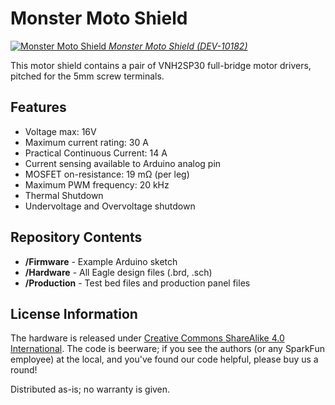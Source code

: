 Monster Moto Shield
===================

[![Monster Moto Shield](https://cdn.sparkfun.com//assets/parts/4/4/9/1/10182-01.jpg)
*Monster Moto Shield (DEV-10182)*](https://www.sparkfun.com/products/10182)

This motor shield contains a pair of VNH2SP30 full-bridge motor drivers, pitched for the 5mm screw terminals. 

Features
-------------------
* Voltage max: 16V
* Maximum current rating: 30 A
* Practical Continuous Current: 14 A
* Current sensing available to Arduino analog pin
* MOSFET on-resistance: 19 mΩ (per leg)
* Maximum PWM frequency: 20 kHz
* Thermal Shutdown
* Undervoltage and Overvoltage shutdown


Repository Contents
-------------------
* **/Firmware** - Example Arduino sketch 
* **/Hardware** - All Eagle design files (.brd, .sch)
* **/Production** - Test bed files and production panel files


License Information
-------------------
The hardware is released under [Creative Commons ShareAlike 4.0 International](https://creativecommons.org/licenses/by-sa/4.0/).
The code is beerware; if you see the authors (or any SparkFun employee) at the local, and you've found our code helpful, please buy us a round!

Distributed as-is; no warranty is given.
